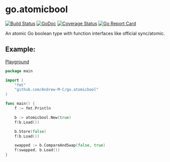 # go.atomicbool

[![Build Status](https://travis-ci.org/Andrew-M-C/go.atomicbool.svg?branch=master)](https://travis-ci.org/Andrew-M-C/go.atomicbool)
[![GoDoc](https://godoc.org/github.com/Andrew-M-C/go.atomicbool?status.svg)](https://godoc.org/github.com/Andrew-M-C/go.atomicbool)
[![Coverage Status](https://coveralls.io/repos/github/Andrew-M-C/go.atomicbool/badge.svg?branch=master)](https://coveralls.io/github/Andrew-M-C/go.atomicbool?branch=master)
[![Go Report Card](https://goreportcard.com/badge/github.com/Andrew-M-C/go.atomicbool)](https://goreportcard.com/report/github.com/Andrew-M-C/go.atomicbool)

An atomic Go boolean type with function interfaces like official sync/atomic.

## Example:

[Playground](https://play.golang.org/p/qt5O3_504DQ)

```go
package main

import (
	"fmt"
	"github.com/Andrew-M-C/go.atomicbool"
)

func main() {
	f := fmt.Println

	b := atomicbool.New(true)
	f(b.Load())

	b.Store(false)
	f(b.Load())

	swapped := b.CompareAndSwap(false, true)
	f(swapped, b.Load())
}

```

